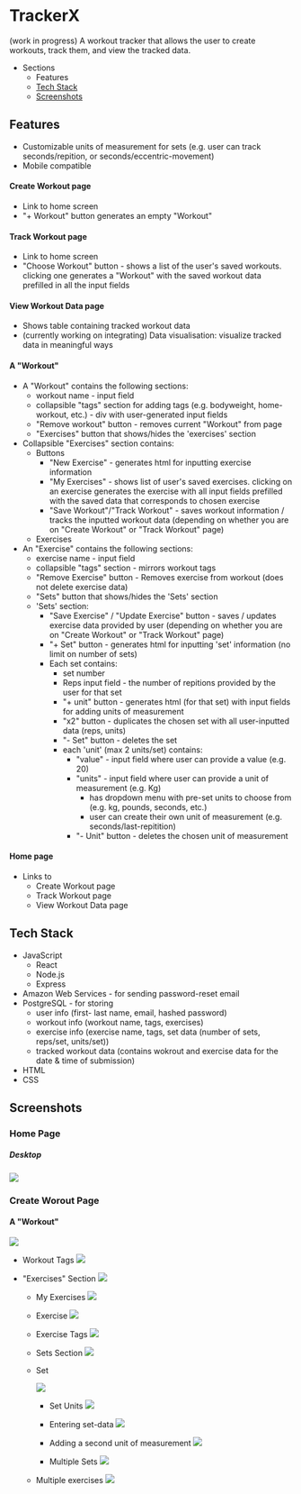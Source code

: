 # TrackerX

(work in progress)
A workout tracker that allows the user to create workouts, track them, and view the tracked data.

-   Sections
    -   Features
    -   [Tech Stack](##-tech-stack)
    -   [Screenshots](##-screenshots)

## Features

-   Customizable units of measurement for sets (e.g. user can track seconds/repition, or seconds/eccentric-movement)
-   Mobile compatible

#### Create Workout page

-   Link to home screen
-   "+ Workout" button generates an empty "Workout"

#### Track Workout page

-   Link to home screen
-   "Choose Workout" button - shows a list of the user's saved workouts. clicking one generates a "Workout" with the saved workout data prefilled in all the input fields

#### View Workout Data page

-   Shows table containing tracked workout data
-   (currently working on integrating) Data visualisation: visualize tracked data in meaningful ways

#### A "Workout"

-   A "Workout" contains the following sections:
    -   workout name - input field
    -   collapsible "tags" section for adding tags (e.g. bodyweight, home-workout, etc.) - div with user-generated input fields
    -   "Remove workout" button - removes current "Workout" from page
    -   "Exercises" button that shows/hides the 'exercises' section
-   Collapsible "Exercises" section contains:
    -   Buttons
        -   "New Exercise" - generates html for inputting exercise information
        -   "My Exercises" - shows list of user's saved exercises. clicking on an exercise generates the exercise with all input fields prefilled with the saved data that corresponds to chosen exercise
        -   "Save Workout"/"Track Workout" - saves workout information / tracks the inputted workout data (depending on whether you are on "Create Workout" or "Track Workout" page)
    -   Exercises
-   An "Exercise" contains the following sections:
    -   exercise name - input field
    -   collapsible "tags" section - mirrors workout tags
    -   "Remove Exercise" button - Removes exercise from workout (does not delete exercise data)
    -   "Sets" button that shows/hides the 'Sets' section
    -   'Sets' section:
        -   "Save Exercise" / "Update Exercise" button - saves / updates exercise data provided by user (depending on whether you are on "Create Workout" or "Track Workout" page)
        -   "+ Set" button - generates html for inputting 'set' information (no limit on number of sets)
        -   Each set contains:
            -   set number
            -   Reps input field - the number of repitions provided by the user for that set
            -   "+ unit" button - generates html (for that set) with input fields for adding units of measurement
            -   "x2" button - duplicates the chosen set with all user-inputted data (reps, units)
            -   "- Set" button - deletes the set
            -   each 'unit' (max 2 units/set) contains:
                -   "value" - input field where user can provide a value (e.g. 20)
                -   "units" - input field where user can provide a unit of measurement (e.g. Kg)
                    -   has dropdown menu with pre-set units to choose from (e.g. kg, pounds, seconds, etc.)
                    -   user can create their own unit of measurement (e.g. seconds/last-repitition)
                -   "- Unit" button - deletes the chosen unit of measurement

#### Home page

-   Links to
    -   Create Workout page
    -   Track Workout page
    -   View Workout Data page

## Tech Stack

-   JavaScript
    -   React
    -   Node.js
    -   Express
-   Amazon Web Services - for sending password-reset email
-   PostgreSQL - for storing
    -   user info (first- last name, email, hashed password)
    -   workout info (workout name, tags, exercises)
    -   exercise info (exercise name, tags, set data (number of sets, reps/set, units/set))
    -   tracked workout data (contains wokrout and exercise data for the date & time of submission)
-   HTML
-   CSS

## Screenshots

### Home Page

##### Desktop

![](./public/screenshots/1.png)

<!-- ##### Mobile

![](./public/screenshots/mobile/1.png) -->

### Create Worout Page

#### A "Workout"

![](./public/screenshots/2.png)

-   Workout Tags
    ![](./public/screenshots/3.png)

-   "Exercises" Section
    ![](./public/screenshots/4.png)

    -   My Exercises
        ![](./public/screenshots/5.png)
    -   Exercise
        ![](./public/screenshots/6.png)
    -   Exercise Tags
        ![](./public/screenshots/7.png)
    -   Sets Section
        ![](./public/screenshots/8.png)
    -   Set

        ![](./public/screenshots/9.png)

        -   Set Units
            ![](./public/screenshots/11.png)

        -   Entering set-data
            ![](./public/screenshots/12.png)

        -   Adding a second unit of measurement
            ![](./public/screenshots/13.png)

        -   Multiple Sets
            ![](./public/screenshots/14.png)

    -   Multiple exercises
        ![](./public/screenshots/15.png)
